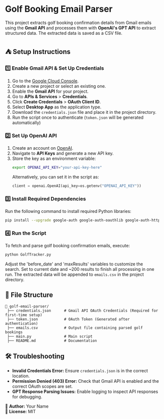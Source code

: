 # Golf Booking Email Parser

This project extracts golf booking confirmation details from Gmail emails using the **Gmail API** and processes them with **OpenAI's GPT API** to extract structured data. The extracted data is saved as a CSV file.

## ⛺️ Setup Instructions

### 1️⃣ **Enable Gmail API & Set Up Credentials**
1. Go to the [Google Cloud Console](https://console.cloud.google.com/).
2. Create a new project or select an existing one.
3. Enable the **Gmail API** for your project.
4. Go to **APIs & Services** > **Credentials**.
5. Click **Create Credentials** > **OAuth Client ID**.
6. Select **Desktop App** as the application type.
7. Download the `credentials.json` file and place it in the project directory.
8. Run the script once to authenticate (`token.json` will be generated automatically)

### 2️⃣ **Set Up OpenAI API**
1. Create an account on [OpenAI](https://platform.openai.com/).
2. Navigate to **API Keys** and generate a new API key.
3. Store the key as an environment variable:
   ```bash
   export OPENAI_API_KEY="your-api-key-here"
   ```
   Alternatively, you can set it in the script as:
   ```python
   client = openai.OpenAI(api_key=os.getenv("OPENAI_API_KEY"))
   ```

### 3️⃣ **Install Required Dependencies**
Run the following command to install required Python libraries:
```bash
pip install --upgrade google-auth google-auth-oauthlib google-auth-httplib2 google-api-python-client openai beautifulsoup4 pandas
```

### 4️⃣ **Run the Script**
To fetch and parse golf booking confirmation emails, execute:
```bash
python GolfTracker.py
```

Adjust the 'before_date' and 'maxResults' variables to customize the search.
Set to current date and ~200 results to finish all processing in one run.
The extracted data will be appended to `emails.csv` in the project directory.

## 📂 File Structure
```
📁 golf-email-parser/
 ├── credentials.json      # Gmail API OAuth Credentials (Required for first-time setup)
 ├── token.json            # OAuth Token (Generated after authentication)
 ├── emails.csv            # Output file containing parsed golf bookings
 ├── main.py               # Main script
 ├── README.md             # Documentation
```

## 🛠 Troubleshooting
- **Invalid Credentials Error:** Ensure `credentials.json` is in the correct location.
- **Permission Denied (403) Error:** Check that Gmail API is enabled and the correct OAuth scopes are set.
- **GPT Response Parsing Issues:** Enable logging to inspect API responses for debugging.

📧 **Author:** Your Name  
📝 **License:** MIT  

